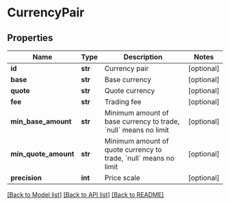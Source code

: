 # CurrencyPair

## Properties
Name | Type | Description | Notes
------------ | ------------- | ------------- | -------------
**id** | **str** | Currency pair | [optional] 
**base** | **str** | Base currency | [optional] 
**quote** | **str** | Quote currency | [optional] 
**fee** | **str** | Trading fee | [optional] 
**min_base_amount** | **str** | Minimum amount of base currency to trade, &#x60;null&#x60; means no limit | [optional] 
**min_quote_amount** | **str** | Minimum amount of quote currency to trade, &#x60;null&#x60; means no limit | [optional] 
**precision** | **int** | Price scale | [optional] 

[[Back to Model list]](../README.md#documentation-for-models) [[Back to API list]](../README.md#documentation-for-api-endpoints) [[Back to README]](../README.md)


